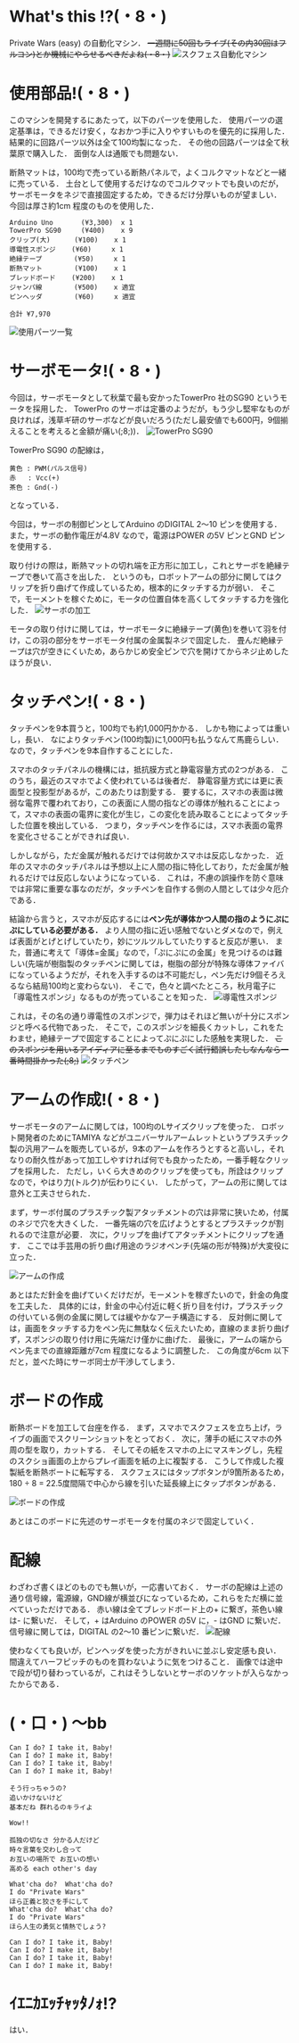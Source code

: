 # What's this !?(・8・)
Private Wars (easy) の自動化マシン．
<del>一週間に50回もライブ(その内30回はフルコン)とか機械にやらせるべきだよね(・8・)</del>
![スクフェス自動化マシン](https://raw.githubusercontent.com/Ailes-Grises/Arduino/img/love_live!/machine.jpg "スクフェス自動化マシン")

# 使用部品!(・8・)
このマシンを開発するにあたって，以下のパーツを使用した．
使用パーツの選定基準は，できるだけ安く，なおかつ手に入りやすいものを優先的に採用した．
結果的に回路パーツ以外は全て100均製になった．
その他の回路パーツは全て秋葉原で購入した．
面倒な人は通販でも問題ない．

断熱マットは，100均で売っている断熱パネルで，よくコルクマットなどと一緒に売っている．
土台として使用するだけなのでコルクマットでも良いのだが，サーボモータをネジで直接固定するため，できるだけ分厚いものが望ましい．
今回は厚さ約1cm 程度のものを使用した．

```
Arduino Uno       (¥3,300)  x 1
TowerPro SG90     (¥400)    x 9
クリップ(大)      (¥100)    x 1
導電性スポンジ    (¥60)     x 1
絶縁テープ        (¥50)     x 1
断熱マット        (¥100)    x 1
ブレッドボード    (¥200)    x 1
ジャンパ線        (¥500)    x 適宜
ピンヘッダ        (¥60)     x 適宜

合計 ¥7,970
```
![使用パーツ一覧](https://raw.githubusercontent.com/Ailes-Grises/Arduino/img/love_live!/zentai_2.jpg "使用パーツ一覧")

# サーボモータ!(・8・)
今回は，サーボモータとして秋葉で最も安かったTowerPro 社のSG90 というモータを採用した．
TowerPro のサーボは定番のようだが，もう少し堅牢なものが良ければ，浅草ギ研のサーボなどが良いだろう(ただし最安値でも600円，9個揃えることを考えると金額が痛い(;8;))．
![TowerPro SG90](https://raw.githubusercontent.com/Ailes-Grises/Arduino/img/love_live!/servo_1.jpg "TowerPro SG90")

TowerPro SG90 の配線は，
```
黄色 : PWM(パルス信号)
赤   : Vcc(+)
茶色 : Gnd(-)
```
となっている．

今回は，サーボの制御ピンとしてArduino のDIGITAL 2〜10 ピンを使用する．
また，サーボの動作電圧が4.8V なので，電源はPOWER の5V ピンとGND ピンを使用する．

取り付けの際は，断熱マットの切れ端を正方形に加工し，これとサーボを絶縁テープで巻いて高さを出した．
というのも，ロボットアームの部分に関してはクリップを折り曲げて作成しているため，根本的にタッチする力が弱い．
そこで，モーメントを稼ぐために，モータの位置自体を高くしてタッチする力を強化した．
![サーボの加工](https://raw.githubusercontent.com/Ailes-Grises/Arduino/img/love_live!/servo_2.jpg "サーボの加工")

モータの取り付けに関しては，サーボモータに絶縁テープ(黄色)を巻いて羽を付け，この羽の部分をサーボモータ付属の金属製ネジで固定した．
畳んだ絶縁テープは穴が空きにくいため，あらかじめ安全ピンで穴を開けてからネジ止めしたほうが良い．

# タッチペン!(・8・)
タッチペンを9本買うと，100均でも約1,000円かかる．
しかも物によっては重いし，長い．
なによりタッチペン(100均製)に1,000円も払うなんて馬鹿らしい．
なので，タッチペンを9本自作することにした．

スマホのタッチパネルの機構には，抵抗膜方式と静電容量方式の2つがある．
このうち，最近のスマホでよく使われているは後者だ．
静電容量方式には更に表面型と投影型があるが，このあたりは割愛する．
要するに，スマホの表面は微弱な電界で覆われており，この表面に人間の指などの導体が触れることによって，スマホの表面の電界に変化が生じ，この変化を読み取ることによってタッチした位置を検出している．
つまり，タッチペンを作るには，スマホ表面の電界を変化させることができれば良い．

しかしながら，ただ金属が触れるだけでは何故かスマホは反応しなかった．
近年のスマホのタッチパネルは予想以上に人間の指に特化しており，ただ金属が触れるだけでは反応しないようになっている．
これは，不慮の誤操作を防ぐ意味では非常に重要な事なのだが，タッチペンを自作する側の人間としては少々厄介である．

結論から言うと，スマホが反応するには**ペン先が導体かつ人間の指のようにぷにぷにしている必要がある．**
より人間の指に近い感触でないとダメなので，例えば表面がとげとげしていたり，妙にツルツルしていたりすると反応が悪い．
また，普通に考えて「導体=金属」なので，「ぷにぷにの金属」を見つけるのは難しい(先端が樹脂製のタッチペンに関しては，樹脂の部分が特殊な導体ファイバになっているようだが，それを入手するのは不可能だし，ペン先だけ9個そろえるなら結局100均と変わらない)．
そこで，色々と調べたところ，秋月電子に「導電性スポンジ」なるものが売っていることを知った．
![導電性スポンジ](https://raw.githubusercontent.com/Ailes-Grises/Arduino/img/love_live!/sponge.jpg "導電性スポンジ")

これは，その名の通り導電性のスポンジで，弾力はそれほど無いが十分にスポンジと呼べる代物であった．
そこで，このスポンジを細長くカットし，これをたわませ，絶縁テープで固定することによってぷにぷにした感触を実現した．
<del>このスポンジを用いるアイディアに至るまでものすごく試行錯誤したしなんなら一番時間掛かった(;8;)</del>
![タッチペン](https://raw.githubusercontent.com/Ailes-Grises/Arduino/img/love_live!/arm_1.jpg "タッチペン")

# アームの作成!(・8・)
サーボモータのアームに関しては，100均のLサイズクリップを使った．
ロボット開発者のためにTAMIYA などがユニバーサルアームレットというプラスチック製の汎用アームを販売しているが，9本のアームを作ろうとすると高いし，それなりの耐久性があって加工しやすければ何でも良かったため，一番手軽なクリップを採用した．
ただし，いくら大きめのクリップを使っても，所詮はクリップなので，やはり力(トルク)が伝わりにくい．
したがって，アームの形に関しては意外と工夫させられた．

まず，サーボ付属のプラスチック製アタッチメントの穴は非常に狭いため，付属のネジで穴を大きくした．
一番先端の穴を広げようとするとプラスチックが割れるので注意が必要．
次に，クリップを曲げてアタッチメントにクリップを通す．
ここでは手芸用の折り曲げ用途のラジオペンチ(先端の形が特殊)が大変役に立った．

![アームの作成](https://raw.githubusercontent.com/Ailes-Grises/Arduino/img/love_live!/arm_2.jpg "アームの作成")

あとはただ針金を曲げていくだけだが，モーメントを稼ぎたいので，針金の角度を工夫した．
具体的には，針金の中心付近に軽く折り目を付け，プラスチックの付いている側の金属に関しては緩やかなアーチ構造にする．
反対側に関しては，画面をタッチする力をペン先に無駄なく伝えたいため，直線のまま折り曲げず，スポンジの取り付け用に先端だけ僅かに曲げた．
最後に，アームの端からペン先までの直線距離が7cm 程度になるように調整した．
この角度が6cm 以下だと，並べた時にサーボ同士が干渉してしまう．

# ボードの作成
断熱ボードを加工して台座を作る．
まず，スマホでスクフェスを立ち上げ，ライブの画面でスクリーンショットをとっておく．
次に，薄手の紙にスマホの外周の型を取り，カットする．
そしてその紙をスマホの上にマスキングし，先程のスクショ画面の上からプレイ画面を紙の上に複製する．
こうして作成した複製紙を断熱ボートに転写する．
スクフェスにはタップボタンが9箇所あるため，180 ÷ 8 = 22.5度間隔で中心から線を引いた延長線上にタップボタンがある．

![ボードの作成](https://raw.githubusercontent.com/Ailes-Grises/Arduino/img/love_live!/matt.jpg "ボードの作成")

あとはこのボードに先述のサーボモータを付属のネジで固定していく．

# 配線
わざわざ書くほどのものでも無いが，一応書いておく．
サーボの配線は上述の通り信号線，電源線，GND線が横並びになっているため，これらをただ横に並べていっただけである．
赤い線は全てブレッドボード上の+ に繋ぎ，茶色い線は- に繋いだ．
そして，+ はArduino のPOWER の5V に，- はGND に繋いだ．
信号線に関しては，DIGITAL の2〜10 番ピンに繋いだ．
![配線](https://raw.githubusercontent.com/Ailes-Grises/Arduino/img/love_live!/circuit.jpg "配線")

使わなくても良いが，ピンヘッダを使った方がきれいに並ぶし安定感も良い．
間違えてハーフピッチのものを買わないように気をつけること．
画像では途中で段が切り替わっているが，これはそうしないとサーボのソケットが入らなかったからである．

# (・口・) 〜bb
```
Can I do? I take it, Baby!
Can I do? I make it, Baby!
Can I do? I take it, Baby!
Can I do? I make it, Baby!

そう行っちゃうの?
追いかけないけど
基本だね 群れるのキライよ

Wow!!

孤独の切なさ 分かる人だけど
時々言葉を交わし合って
お互いの場所で お互いの想い
高める each other's day

What'cha do?  What'cha do?
I do "Private Wars"
ほら正義と狡さを手にして
What'cha do?  What'cha do?
I do "Private Wars"
ほら人生の勇気と情熱でしょう?

Can I do? I take it, Baby!
Can I do? I make it, Baby!
Can I do? I take it, Baby!
Can I do? I make it, Baby!
```

# ｲｴﾆｶｴｯﾁｬｯﾀﾉｫ!?
はい．

